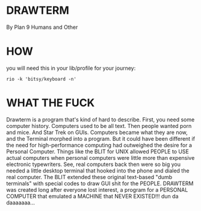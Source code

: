 # DRAWTERM
By Plan 9 Humans and Other

# HOW
you will need this in your lib/profile for your journey:

```
rio -k 'bitsy/keyboard -n'
```

# WHAT THE FUCK
Drawterm is a program that's kind of hard to describe. First, you need some computer history. Computers used to be all text. Then people wanted porn and mice. And Star Trek on GUIs. Computers became what they are now, and the Terminal morphed into a program. But it could have been different if the need for high-performance computing had outweighed the desire for a Personal Computer. Things like the BLIT for UNIX allowed PEOPLE to USE actual computers when personal computers were little more than expensive electronic typewriters. See, real computers back then were so big you needed a little desktop terminal that hooked into the phone and dialed the real computer. The BLIT extended these original text-based "dumb terminals" with special codes to draw GUI shit for the PEOPLE. DRAWTERM was created long after everyone lost interest, a program for a PERSONAL COMPUTER that emulated a MACHINE that NEVER EXISTED!!! dun da daaaaaaa...
